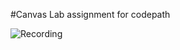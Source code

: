 #Canvas
Lab assignment for codepath

![Recording](https://raw.github.com/akamat4477/Canvas/master/Canvas.gif)

